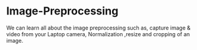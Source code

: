 # Image-Preprocessing
We can learn all about the image preprocessing such as, capture image &amp; video from your Laptop camera, Normalization ,resize and cropping of an image.
